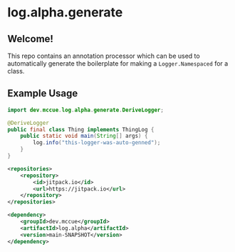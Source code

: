 # log.alpha.generate

## Welcome!

This repo contains an annotation processor which can be used to automatically generate
the boilerplate for making a `Logger.Namespaced` for a class.

## Example Usage
```java
import dev.mccue.log.alpha.generate.DeriveLogger;

@DeriveLogger
public final class Thing implements ThingLog {
    public static void main(String[] args) {
        log.info("this-logger-was-auto-genned");
    }
}
```

```xml
<repositories>
    <repository>
        <id>jitpack.io</id>
        <url>https://jitpack.io</url>
    </repository>
</repositories>
```
```xml
<dependency>
    <groupId>dev.mccue</groupId>
    <artifactId>log.alpha</artifactId>
    <version>main-SNAPSHOT</version>
</dependency>
```